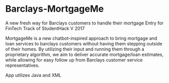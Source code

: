 # Barclays-MortgageMe
A new fresh way for Barclays customers to handle their mortgage
Entry for FinTech Track of StudentHack V 2017


MortgageMe is a new chatbot-inspired approach to bring mortgage and loan services to barclays customers without having them stepping outside of their homes.
By utilizing their input and running them through a proprietary algorithm, we aim to deliver accurate mortgage/loan estimates, while allowing for easy follow up from Barclays customer service representatives.

App utilizes Java and XML
